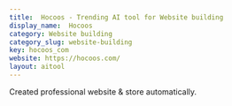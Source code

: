 ```yaml
---
title:  Hocoos - Trending AI tool for Website building
display_name:  Hocoos
category: Website building
category_slug: website-building
key: hocoos_com
website: https://hocoos.com/
layout: aitool
---
```


Created professional website & store automatically.
